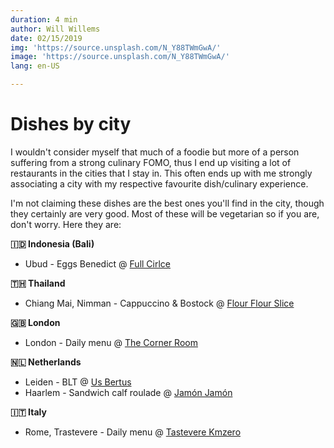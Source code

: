 ```yaml
---
duration: 4 min
author: Will Willems
date: 02/15/2019
img: 'https://source.unsplash.com/N_Y88TWmGwA/'
image: 'https://source.unsplash.com/N_Y88TWmGwA/'
lang: en-US

---
```


# Dishes by city

I wouldn't consider myself that much of a foodie but more of a person suffering from a strong culinary FOMO, thus I end up visiting a lot of restaurants in the cities that I stay in. This often ends up with me strongly associating a city with my respective favourite dish/culinary experience. 

I'm not claiming these dishes are the best ones you'll find in the city, though they certainly are very good. Most of these will be vegetarian so if you are, don't worry. Here they are:

**🇮🇩 Indonesia (Bali)**
- Ubud - Eggs Benedict @ [Full Cirlce](https://www.fullcirclebyexpatroasters.com/)

**🇹🇭 Thailand**
- Chiang Mai, Nimman - Cappuccino & Bostock @ [Flour Flour Slice](http://flourflour.cafe/)

**🇬🇧 London**
- London - Daily menu @ [The Corner Room](https://www.townhallhotel.com/food-and-drink/corner_room)

**🇳🇱 Netherlands**
- Leiden - BLT @ [Us Bertus](http://usbertus.nl/)
- Haarlem - Sandwich calf roulade @ [Jamón Jamón](https://www.facebook.com/Jamon.Jamon.delicatessen)

**🇮🇹 Italy**
- Rome, Trastevere - Daily menu @ [Tastevere Kmzero](https://www.facebook.com/tastevere.kmzero)
